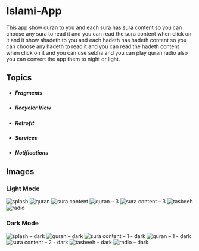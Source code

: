 # **Islami-App**
This app show quran to you and each sura has sura content so you can choose any sura to read it and you can read the sura content when click on it and it show ahadeth to you and each hadeth has hadeth content so you can choose any hadeth to read it and you can read the hadeth content when click on it and you can use sebha and you can play quran radio also you can convert the app them to night or light.

## **Topics**
+ ##### Fragments
+ ##### Recycler View
+ ##### Retrofit
+ ##### Services
+ ##### Notifications


## **Images**
### **Light Mode**
![splash](https://github.com/Mohamed00-Hany/Islami-App/assets/123842448/17d81f24-7e21-459b-8d82-1c5fc83861a4)
![quran](https://github.com/Mohamed00-Hany/Islami-App/assets/123842448/c8adc9f9-5f5e-4750-bb21-66849aae4b49)
![sura content](https://github.com/Mohamed00-Hany/Islami-App/assets/123842448/a194a13f-d9b1-4f83-8723-a80ff683a651)
![quran – 3](https://github.com/Mohamed00-Hany/Islami-App/assets/123842448/39ce841b-4213-4105-8369-992676b4b11f)
![sura content – 3](https://github.com/Mohamed00-Hany/Islami-App/assets/123842448/ef332c5c-5640-4c2c-801f-43a1f5487cd0)
![tasbeeh](https://github.com/Mohamed00-Hany/Islami-App/assets/123842448/282f3fc7-b0ee-4826-ac80-db725fe659ca)
![radio](https://github.com/Mohamed00-Hany/Islami-App/assets/123842448/ebc6a2d6-5905-4fd6-a7ba-9547595b7616)


### **Dark Mode**
![splash – dark](https://github.com/Mohamed00-Hany/Islami-App/assets/123842448/337ed6f7-2c6c-4898-b167-8aab8e044428)
![quran – dark](https://github.com/Mohamed00-Hany/Islami-App/assets/123842448/738d1273-ad4d-4bbc-ab0d-2853be264ba4)
![sura content – 1 - dark](https://github.com/Mohamed00-Hany/Islami-App/assets/123842448/000b6fbc-67bb-4c13-bd2a-e12e34c6025b)
![quran – 1 - dark](https://github.com/Mohamed00-Hany/Islami-App/assets/123842448/c20a9de3-b05e-4e61-9ea4-85408dd8bbff)
![sura content – 2 - dark](https://github.com/Mohamed00-Hany/Islami-App/assets/123842448/e0db941f-a79b-44a0-8f2c-b4b0ff5ac9c4)
![tasbeeh – dark](https://github.com/Mohamed00-Hany/Islami-App/assets/123842448/24f46770-56ee-46b5-93d7-71222948bdd5)
![radio – dark](https://github.com/Mohamed00-Hany/Islami-App/assets/123842448/b68379ec-6e02-4387-ab4a-294bcb092258)

